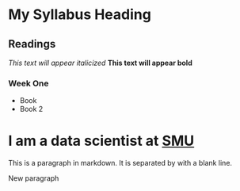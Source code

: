 # My Syllabus Heading
## Readings
*This text will appear italicized*
**This text will appear bold**

### Week One
- Book
- Book 2
# I am a data scientist at [SMU](www.smu.edu) 
This is a paragraph in markdown. It is separated by with a blank line.

New paragraph